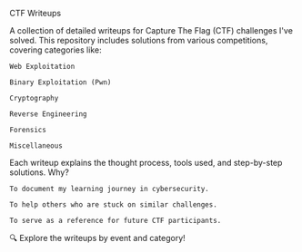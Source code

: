 CTF Writeups

A collection of detailed writeups for Capture The Flag (CTF) challenges I've solved. This repository includes solutions from various competitions, covering categories like:

    Web Exploitation

    Binary Exploitation (Pwn)

    Cryptography

    Reverse Engineering

    Forensics

    Miscellaneous

Each writeup explains the thought process, tools used, and step-by-step solutions.
Why?

    To document my learning journey in cybersecurity.

    To help others who are stuck on similar challenges.

    To serve as a reference for future CTF participants.

🔍 Explore the writeups by event and category!
